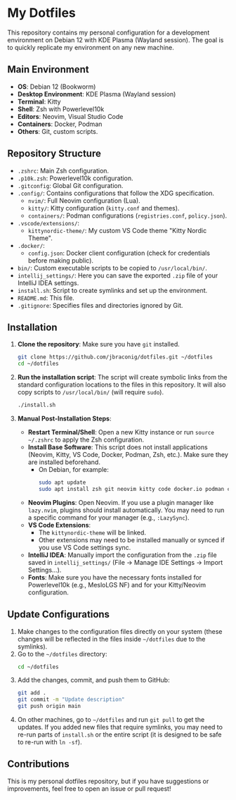 # My Dotfiles

This repository contains my personal configuration for a development environment on Debian 12 with KDE Plasma (Wayland session). The goal is to quickly replicate my environment on any new machine.

## Main Environment

*   **OS**: Debian 12 (Bookworm)
*   **Desktop Environment**: KDE Plasma (Wayland session)
*   **Terminal**: Kitty
*   **Shell**: Zsh with Powerlevel10k
*   **Editors**: Neovim, Visual Studio Code
*   **Containers**: Docker, Podman
*   **Others**: Git, custom scripts.

## Repository Structure

*   `.zshrc`: Main Zsh configuration.
*   `.p10k.zsh`: Powerlevel10k configuration.
*   `.gitconfig`: Global Git configuration.
*   `.config/`: Contains configurations that follow the XDG specification.
    *   `nvim/`: Full Neovim configuration (Lua).
    *   `kitty/`: Kitty configuration (`kitty.conf` and themes).
    *   `containers/`: Podman configurations (`registries.conf`, `policy.json`).
*   `.vscode/extensions/`:
    *   `kittynordic-theme/`: My custom VS Code theme "Kitty Nordic Theme".
*   `.docker/`:
    *   `config.json`: Docker client configuration (check for credentials before making public).
*   `bin/`: Custom executable scripts to be copied to `/usr/local/bin/`.
*   `intellij_settings/`: Here you can save the exported `.zip` file of your IntelliJ IDEA settings.
*   `install.sh`: Script to create symlinks and set up the environment.
*   `README.md`: This file.
*   `.gitignore`: Specifies files and directories ignored by Git.

## Installation

1.  **Clone the repository**:
    Make sure you have `git` installed.

    ```bash
    git clone https://github.com/jbraconig/dotfiles.git ~/dotfiles
    cd ~/dotfiles
    ```

2.  **Run the installation script**:
    The script will create symbolic links from the standard configuration locations to the files in this repository. It will also copy scripts to `/usr/local/bin/` (will require `sudo`).

    ```bash
    ./install.sh
    ```

3.  **Manual Post-Installation Steps**:

    *   **Restart Terminal/Shell**: Open a new Kitty instance or run `source ~/.zshrc` to apply the Zsh configuration.
    *   **Install Base Software**: This script does not install applications (Neovim, Kitty, VS Code, Docker, Podman, Zsh, etc.). Make sure they are installed beforehand.
        *   On Debian, for example:
            ```bash
            sudo apt update
            sudo apt install zsh git neovim kitty code docker.io podman curl wget build-essential
            ```
    *   **Neovim Plugins**: Open Neovim. If you use a plugin manager like `lazy.nvim`, plugins should install automatically. You may need to run a specific command for your manager (e.g., `:LazySync`).
    *   **VS Code Extensions**:
        *   The `kittynordic-theme` will be linked.
        *   Other extensions may need to be installed manually or synced if you use VS Code settings sync.
    *   **IntelliJ IDEA**: Manually import the configuration from the `.zip` file saved in `intellij_settings/` (File -> Manage IDE Settings -> Import Settings...).
    *   **Fonts**: Make sure you have the necessary fonts installed for Powerlevel10k (e.g., MesloLGS NF) and for your Kitty/Neovim configuration.

## Update Configurations

1.  Make changes to the configuration files directly on your system (these changes will be reflected in the files inside `~/dotfiles` due to the symlinks).
2.  Go to the `~/dotfiles` directory:
    ```bash
    cd ~/dotfiles
    ```
3.  Add the changes, commit, and push them to GitHub:
    ```bash
    git add .
    git commit -m "Update description"
    git push origin main
    ```
4.  On other machines, go to `~/dotfiles` and run `git pull` to get the updates. If you added new files that require symlinks, you may need to re-run parts of `install.sh` or the entire script (it is designed to be safe to re-run with `ln -sf`).

## Contributions

This is my personal dotfiles repository, but if you have suggestions or improvements, feel free to open an issue or pull request!
